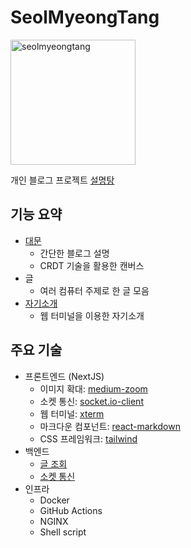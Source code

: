 # SeolMyeongTang

<img src="https://redundant4u.com/logo.jpeg" width="200" alt="seolmyeongtang" />

개인 블로그 프로젝트 [설명탕](https://redundant4u.com/)

## 기능 요약

-   [대문](https://redundant4u.com/)
    -   간단한 블로그 설명
    -   CRDT 기술을 활용한 캔버스
-   글
    -   여러 컴퓨터 주제로 한 글 모음
-   [자기소개](https://redundant4u.com/me)
    -   웹 터미널을 이용한 자기소개

## 주요 기술

-   프론트엔드 (NextJS)
    -   이미지 확대: [medium-zoom](https://github.com/francoischalifour/medium-zoom)
    -   소켓 통신: [socket.io-client](https://github.com/socketio/socket.io-client)
    -   웹 터미널: [xterm](https://github.com/xtermjs/xterm.js)
    -   마크다운 컴포넌트: [react-markdown](https://github.com/remarkjs/react-markdown)
    -   CSS 프레임워크: [tailwind](https://github.com/tailwindlabs/tailwindcss)
-   백엔드
    -   [글 조회](https://github.com/redundant4u/SeolMyeongTang-Server/tree/main/lambda)
    -   [소켓 통신](https://github.com/redundant4u/SeolMyeongTang-Server/tree/main/socket)
-   인프라
    -   Docker
    -   GitHub Actions
    -   NGINX
    -   Shell script
